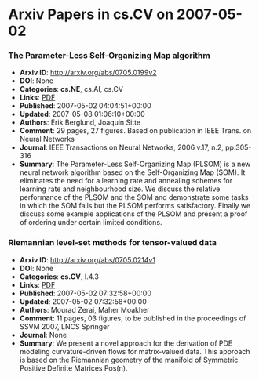 # Arxiv Papers in cs.CV on 2007-05-02
### The Parameter-Less Self-Organizing Map algorithm
- **Arxiv ID**: http://arxiv.org/abs/0705.0199v2
- **DOI**: None
- **Categories**: **cs.NE**, cs.AI, cs.CV
- **Links**: [PDF](http://arxiv.org/pdf/0705.0199v2)
- **Published**: 2007-05-02 04:04:51+00:00
- **Updated**: 2007-05-08 01:06:10+00:00
- **Authors**: Erik Berglund, Joaquin Sitte
- **Comment**: 29 pages, 27 figures. Based on publication in IEEE Trans. on Neural
  Networks
- **Journal**: IEEE Transactions on Neural Networks, 2006 v.17, n.2, pp.305-316
- **Summary**: The Parameter-Less Self-Organizing Map (PLSOM) is a new neural network algorithm based on the Self-Organizing Map (SOM). It eliminates the need for a learning rate and annealing schemes for learning rate and neighbourhood size. We discuss the relative performance of the PLSOM and the SOM and demonstrate some tasks in which the SOM fails but the PLSOM performs satisfactory. Finally we discuss some example applications of the PLSOM and present a proof of ordering under certain limited conditions.



### Riemannian level-set methods for tensor-valued data
- **Arxiv ID**: http://arxiv.org/abs/0705.0214v1
- **DOI**: None
- **Categories**: **cs.CV**, I.4.3
- **Links**: [PDF](http://arxiv.org/pdf/0705.0214v1)
- **Published**: 2007-05-02 07:32:58+00:00
- **Updated**: 2007-05-02 07:32:58+00:00
- **Authors**: Mourad Zerai, Maher Moakher
- **Comment**: 11 pages, 03 figures, to be published in the proceedings of SSVM
  2007, LNCS Springer
- **Journal**: None
- **Summary**: We present a novel approach for the derivation of PDE modeling curvature-driven flows for matrix-valued data. This approach is based on the Riemannian geometry of the manifold of Symmetric Positive Definite Matrices Pos(n).



